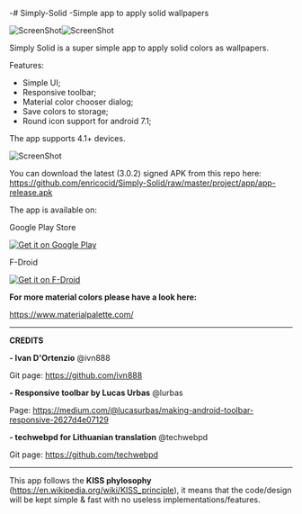 -# Simply-Solid
 -Simple app to apply solid wallpapers


![ScreenShot](https://raw.githubusercontent.com/enricocid/Simply-Solid/master/art/solid2.png)![ScreenShot](https://raw.githubusercontent.com/enricocid/Simply-Solid/master/art/round.png)

Simply Solid is a super simple app to apply solid colors as wallpapers.

Features:

- Simple UI;
- Responsive toolbar;
- Material color chooser dialog;
- Save colors to storage;
- Round icon support for android 7.1;

The app supports 4.1+ devices.

![ScreenShot](https://raw.githubusercontent.com/enricocid/Simply-Solid/master/art/screens4.png)


You can download the latest (3.0.2) signed APK from this repo here: https://github.com/enricocid/Simply-Solid/raw/master/project/app/app-release.apk


The app is available on:

Google Play Store

<a href="https://play.google.com/store/apps/details?id=com.enrico.earthquake">
  <img alt="Get it on Google Play"       src="https://raw.githubusercontent.com/enricocid/Storage-USB/master/art/gplay.png" />
</a>
 
F-Droid
 
<a href="https://f-droid.org/repository/browse/?fdid=com.enrico.earthquake">
  <img alt="Get it on F-Droid"       src="https://raw.githubusercontent.com/enricocid/Storage-USB/master/art/fdroid.png" />
</a>


**For more material colors please have a look here:**

https://www.materialpalette.com/


-------------
**CREDITS**

**- Ivan D'Ortenzio**
@ivn888

Git page:
https://github.com/ivn888

**- Responsive toolbar by Lucas Urbas**
@lurbas

Page:
https://medium.com/@lucasurbas/making-android-toolbar-responsive-2627d4e07129

**- techwebpd for Lithuanian translation**
@techwebpd

Git page:
https://github.com/techwebpd


-------------------
This app follows the **KISS phylosophy** (https://en.wikipedia.org/wiki/KISS_principle), it means that the code/design will be kept simple & fast with no useless implementations/features.
